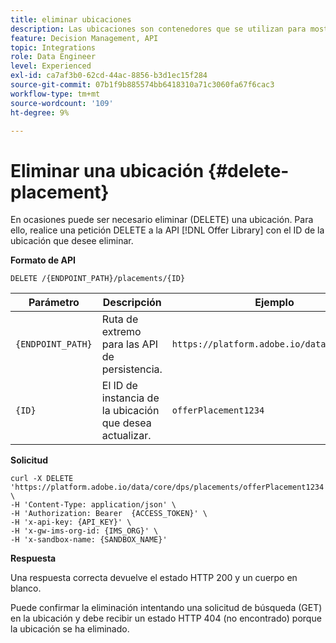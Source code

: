 ```yaml
---
title: eliminar ubicaciones
description: Las ubicaciones son contenedores que se utilizan para mostrar sus ofertas.
feature: Decision Management, API
topic: Integrations
role: Data Engineer
level: Experienced
exl-id: ca7af3b0-62cd-44ac-8856-b3d1ec15f284
source-git-commit: 07b1f9b885574bb6418310a71c3060fa67f6cac3
workflow-type: tm+mt
source-wordcount: '109'
ht-degree: 9%

---
```


# Eliminar una ubicación {#delete-placement}

En ocasiones puede ser necesario eliminar (DELETE) una ubicación. Para ello, realice una petición DELETE a la API [!DNL Offer Library] con el ID de la ubicación que desee eliminar.

**Formato de API**

```http
DELETE /{ENDPOINT_PATH}/placements/{ID}
```

| Parámetro | Descripción | Ejemplo |
| --------- | ----------- | ------- |
| `{ENDPOINT_PATH}` | Ruta de extremo para las API de persistencia. | `https://platform.adobe.io/data/core/dps/` |
| `{ID}` | El ID de instancia de la ubicación que desea actualizar. | `offerPlacement1234` |

**Solicitud**

```shell
curl -X DELETE 'https://platform.adobe.io/data/core/dps/placements/offerPlacement1234' \
-H 'Content-Type: application/json' \
-H 'Authorization: Bearer  {ACCESS_TOKEN}' \
-H 'x-api-key: {API_KEY}' \
-H 'x-gw-ims-org-id: {IMS_ORG}' \
-H 'x-sandbox-name: {SANDBOX_NAME}'
```

**Respuesta**

Una respuesta correcta devuelve el estado HTTP 200 y un cuerpo en blanco.

Puede confirmar la eliminación intentando una solicitud de búsqueda (GET) en la ubicación y debe recibir un estado HTTP 404 (no encontrado) porque la ubicación se ha eliminado.
